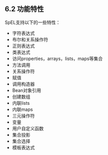 ## **6.2 功能特性**

SpEL支持以下的一些特性：

* 字符表达式
* 布尔和关系操作符
* 正则表达式
* 类表达式
* 访问properties，arrays，lists，maps等集合
* 方法调用
* 关系操作符
* 赋值
* 调用构造器
* Bean对象引用
* 创建数组
* 内联lists
* 内联maps
* 三元操作符
* 变量
* 用户自定义函数
* 集合投影
* 集合选择
* 模板表达式



